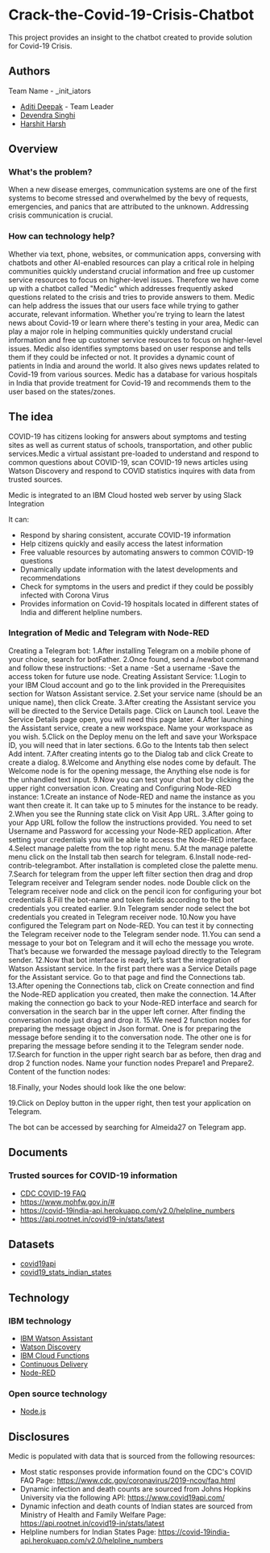 # Crack-the-Covid-19-Crisis-Chatbot
This project provides an insight to the chatbot created to provide solution for Covid-19 Crisis.

## Authors
Team Name - _init_iators
- [Aditi Deepak](aditi.dpk17@gmail.com) - Team Leader
- [Devendra Singhi](singhidevendra0298@gmail.com)
- [Harshit Harsh](hharshit27@gmail.com)

## Overview

### What's the problem?
When a new disease emerges, communication systems are one of the first systems to become stressed and overwhelmed by the bevy of requests, emergencies, and panics that are attributed to the unknown. Addressing crisis communication is crucial.

### How can technology help?
Whether via text, phone, websites, or communication apps, conversing with chatbots and other AI-enabled resources can play a critical role in helping communities quickly understand crucial information and free up customer service resources to focus on higher-level issues.
Therefore we have come up with a chatbot called "Medic" which addresses frequently asked questions related to the crisis and tries to provide answers to them.
Medic can help address the issues that our users face while trying to gather accurate, relevant information. Whether you're trying to learn the latest news about Covid-19 or learn where there's testing in your area, Medic can play a major role in helping communities quickly understand crucial information and free up customer service resources to focus on higher-level issues.
Medic also identifies symptoms based on user response and tells them if they could be infected or not. It provides a dynamic count of patients in India and around the world. It also gives news updates related to Covid-19 from various sources. 
Medic has a database for various hospitals in India that provide treatment for Covid-19 and recommends them to the user based on the states/zones.

## The idea
COVID-19 has citizens looking for answers about symptoms and testing sites as well as current status of schools, transportation, and other public services.Medic a virtual assistant pre-loaded to understand and respond to common questions about COVID-19, scan COVID-19 news articles using Watson Discovery and respond to COVID statistics inquires with data from trusted sources.

Medic is integrated to an IBM Cloud hosted web server by using Slack Integration

It can:
- Respond by sharing consistent, accurate COVID-19 information
- Help citizens quickly and easily access the latest information
- Free valuable resources by automating answers to common COVID-19 questions
- Dynamically update information with the latest developments and recommendations
- Check for symptoms in the users and predict if they could be possibly infected with Corona Virus
- Provides information on Covid-19 hospitals located in different states of India and different helpline numbers.

### Integration of Medic and Telegram with Node-RED
Creating a Telegram bot:
1.After installing Telegram on a mobile phone of your choice, search for botFather.
2.Once found, send a /newbot command and follow these instructions:
  -Set a name
  -Set a username
  -Save the access token for future use
   node.
Creating Assistant Service:
1.Login to your IBM Cloud account and go to the link provided in the Prerequisites section for Watson Assistant service.
2.Set your service name (should be an unique name), then click Create.
3.After creating the Assistant service you will be directed to the Service Details page. Click on Launch tool. Leave the Service Details page open, you will need this page later.
4.After launching the Assistant service, create a new workspace. Name your workspace as you wish.
5.Click on the Deploy menu on the left and save your Workspace ID, you will need that in later sections.
6.Go to the Intents tab then select Add intent.
7.After creating intents go to the Dialog tab and click Create to create a dialog.
8.Welcome and Anything else nodes come by default. The Welcome node is for the opening message, the Anything else node is for the unhandled text input.
9.Now you can test your chat bot by clicking the upper right conversation icon.
Creating and Configuring Node-RED instance:
1.Create an instance of Node-RED and name the instance as you want then create it. It can take up to 5 minutes for the instance to be ready.
2.When you see the Running state click on Visit App URL.
3.After going to your App URL follow the follow the instructions provided. You need to set Username and Password for accessing your Node-RED application. After setting your credentials you will be able to access the Node-RED interface.
4.Select manage palette from the top right menu.
5.At the manage palette menu click on the Install tab then search for telegram.
6.Install node-red-contrib-telegrambot. After installation is completed close the palette menu.
7.Search for telegram from the upper left filter section then drag and drop Telegram receiver and Telegram sender nodes. node Double click on the Telegram receiver node and click on the pencil icon for configuring your bot credentials
8.Fill the bot-name and token fields according to the bot credentials you created earlier.
9.In Telegram sender node select the bot credentials you created in Telegram receiver node.
10.Now you have configured the Telegram part on Node-RED. You can test it by connecting the Telegram receiver node to the Telegram sender node.
11.You can send a message to your bot on Telegram and it will echo the message you wrote. That’s because we forwarded the message payload directly to the Telegram sender.
12.Now that bot interface is ready, let’s start the integration of Watson Assistant service. In the first part there was a Service Details page for the Assistant service. Go to that page and find the Connections tab.
13.After opening the Connections tab, click on Create connection and find the Node-RED application you created, then make the connection.
14.After making the connection go back to your Node-RED interface and search for conversation in the search bar in the upper left corner. After finding the conversation node just drag and drop it.
15.We need 2 function nodes for preparing the message object in Json format. One is for preparing the message before sending it to the conversation node. The other one is for preparing the message before sending it to the Telegram sender node.
17.Search for function in the upper right search bar as before, then drag and drop 2 function nodes. Name your function nodes Prepare1 and Prepare2.
Content of the function nodes:




18.Finally, your Nodes should look like the one below:



19.Click on Deploy button in the upper right, then test your application on Telegram.








The bot can be accessed by searching for Almeida27 on Telegram app.

## Documents

### Trusted sources for COVID-19 information
- [CDC COVID-19 FAQ](https://www.cdc.gov/coronavirus/2019-ncov/faq.html)
- https://www.mohfw.gov.in/#
- https://covid-19india-api.herokuapp.com/v2.0/helpline_numbers
- https://api.rootnet.in/covid19-in/stats/latest

## Datasets
- [covid19api](https://covid19api.com/)
- [covid19_stats_indian_states](https://api.rootnet.in/covid19-in/stats/latest)

## Technology

### IBM technology

- [IBM Watson Assistant](https://www.ibm.com/cloud/watson-assistant/)
- [Watson Discovery](https://www.ibm.com/cloud/watson-discovery)
- [IBM Cloud Functions](https://cloud.ibm.com/functions/)
- [Continuous Delivery](https://cloud.ibm.com/services/continuous-delivery/)
- [Node-RED](https://cloud.ibm.com/developer/appservice/apps)

### Open source technology
- [Node.js](https://nodejs.org/en/)

## Disclosures
Medic is populated with data that is sourced from the following resources:

- Most static responses provide information found on the CDC's COVID FAQ Page: https://www.cdc.gov/coronavirus/2019-ncov/faq.html
- Dynamic infection and death counts are sourced from Johns Hopkins University via the following API: https://www.covid19api.com/
- Dynamic infection and death counts of Indian states are sourced from Ministry of Health and Family Welfare Page: https://api.rootnet.in/covid19-in/stats/latest
- Helpline numbers for Indian States Page: https://covid-19india-api.herokuapp.com/v2.0/helpline_numbers


